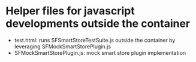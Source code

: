 # Helper files for javascript developments outside the container

- test.html: runs SFSmartStoreTestSuite.js outside the container by leveraging SFMockSmartStorePlugin.js
- SFMockSmartStorePlugin.js: mock smart store plugin implementation